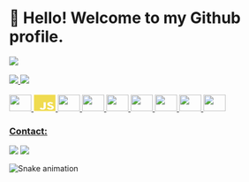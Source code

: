 # 👋 Hello! Welcome to my Github profile.
![](https://komarev.com/ghpvc/?username=MarcoBuarque)

<div>
<a href="https://github.com/MarcoBuarque">
<img loading="lazy" height="180em" src="https://github-readme-stats.vercel.app/api/top-langs/?username=MarcoBuarque&layout=compact&langs_count=7&theme=dracula"/>
<img loading="lazy" height="180em" src="https://github-readme-stats.vercel.app/api?username=MarcoBuarque&show_icons=true&theme=dracula&include_all_commits=true&count_private=true"/>
</div>
  
<div style="display: inline_block"><br>
  <img height="30" width="40" src="https://cdn.jsdelivr.net/gh/devicons/devicon@latest/icons/go/go-original-wordmark.svg" />
  <img height="30" width="40" src="https://raw.githubusercontent.com/devicons/devicon/master/icons/javascript/javascript-plain.svg">
          
  <img height="30" width="40" src="https://cdn.jsdelivr.net/gh/devicons/devicon@latest/icons/postgresql/postgresql-original-wordmark.svg" />
  <img height="30" width="40" src="https://cdn.jsdelivr.net/gh/devicons/devicon@latest/icons/redis/redis-original-wordmark.svg" />
  
  <img height="30" width="40" src="https://cdn.jsdelivr.net/gh/devicons/devicon@latest/icons/grpc/grpc-original.svg" />
  <img height="30" width="40" src="https://cdn.jsdelivr.net/gh/devicons/devicon@latest/icons/swagger/swagger-original-wordmark.svg" />
  <img height="30" width="40" src="https://cdn.jsdelivr.net/gh/devicons/devicon@latest/icons/apachekafka/apachekafka-original-wordmark.svg" />
                  
  <img height="30" width="40" src="https://cdn.jsdelivr.net/gh/devicons/devicon@latest/icons/amazonwebservices/amazonwebservices-original-wordmark.svg" />
  <img height="30" width="40" src="https://cdn.jsdelivr.net/gh/devicons/devicon@latest/icons/googlecloud/googlecloud-original-wordmark.svg" />
</div>

### Contact:
<div>
<a href="https://www.linkedin.com/in/marco-oliveira-0359421b1" target="_blank"><img loading="lazy" src="https://img.shields.io/badge/-LinkedIn-%230077B5?style=for-the-badge&logo=linkedin&logoColor=white" target="_blank"></a> 
<a href = "marcoantoniobuark@gmail.com"><img loading="lazy" src="https://img.shields.io/badge/Gmail-D14836?style=for-the-badge&logo=gmail&logoColor=white" target="_blank"></a>
</div>

![Snake animation](https://github.com/seu-usuário-aqui/seu-usuário-aqui/blob/output/github-contribution-grid-snake.svg)
